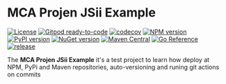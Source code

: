 # MCA Projen JSii Example

[![License](https://img.shields.io/badge/License-Apache%202.0-yellowgreen.svg)](https://opensource.org/licenses/Apache-2.0)
[![Gitpod ready-to-code](https://img.shields.io/badge/Gitpod-ready--to--code-blue?logo=gitpod)](https://gitpod.io/#https://github.com/marciocadev/mca-projen-jsii-example)
[![codecov](https://codecov.io/gh/marciocadev/mca-projen-jsii-example/branch/main/graph/badge.svg?token=U1R3MKJWJO)](https://codecov.io/gh/marciocadev/mca-projen-jsii-example)
[![NPM version](https://img.shields.io/npm/v/mca-projen-jsii-example?label=npm%20package&color=brightgreen)](https://badge.fury.io/js/mca-projen-jsii-example)
[![PyPI version](https://img.shields.io/pypi/v/mca-projen-jsii-example?label=pypi%20package&color=brightgreen)](https://badge.fury.io/py/mca-projen-jsii-example)
[![NuGet version](https://img.shields.io/nuget/v/Projen.Jsii?label=nuget%20package&color=brightgreen)](https://badge.fury.io/nu/Projen.Jsii)
[![Maven Central](https://img.shields.io/maven-central/v/com.marciocadev/mca-projen-jsii-example.svg?label=maven%20central&color=brightgreen)](https://search.maven.org/search?q=g:%22com.marciocadev%22%20AND%20a:%22mca-projen-jsii-example%22)
[![Go Reference](https://pkg.go.dev/badge/github.com/marciocadev/mca-projen-jsii-example-go/mcaprojenjsiiexample.svg)](https://pkg.go.dev/github.com/marciocadev/mca-projen-jsii-example-go/mcaprojenjsiiexample)
[![release](https://github.com/marciocadev/mca-projen-jsii-example/actions/workflows/release.yml/badge.svg)](https://github.com/marciocadev/mca-projen-jsii-example/actions/workflows/release.yml)

<!-- Test  --><!-- [![Maven](https://img.shields.io/maven-central/v/com.marciocadev/mca-projen-jsii-example?label=version&color=brightgreen&logo=java)](https://search.maven.org/search?q=g:%22com.marciocadev%22%20AND%20a:%22mca-projen-jsii-example%22)
[![Go Version](https://img.shields.io/badge/dynamic/json?color=brightgreen&query=%24.Version&url=https%3A%2F%2Fproxy.golang.org%2Fgithub.com%2Fmarciocadev%2Fmca-projen-jsii-example%2F%40v%2Fv1.1.7.info&logo=go&label=version)](https://pkg.go.dev/github.com/marciocadev/mca-projen-jsii-example-go)
[![GitHub Workflow Status](https://img.shields.io/github/workflow/status/marciocadev/mca-projen-jsii-example/release?logo=github&label=release)](https://github.com/marciocadev/mca-projen-jsii-example/actions/workflows/release.yml) --><!--
[![Maven Central](https://maven-badges.herokuapp.com/maven-central/com.marciocadev/mca-projen-jsii-example/badge.svg)](https://maven-badges.herokuapp.com/maven-central/com.marciocadev/mca-projen-jsii-example)

[![Go Reference](https://pkg.go.dev/badge/github.com/projen/projen-go.svg)](https://pkg.go.dev/github.com/projen/projen-go/projen) --><!-- [![npm version](https://badge.fury.io/js/mca-projen-jsii-example.svg)](https://badge.fury.io/js/mca-projen-jsii-example) --><!-- [![PyPI version](https://badge.fury.io/py/mca-projen-jsii-example.svg)](https://badge.fury.io/py/mca-projen-jsii-example) --><!-- [![NuGet version](https://badge.fury.io/nu/Projen.Jsii.svg)](https://badge.fury.io/nu/Projen.Jsii) -->

The **MCA Projen JSii Example** it's a test project to learn how deploy at NPM, PyPi and Maven repositories, auto-versioning and runing git actions on commits
